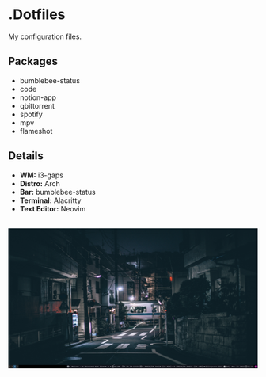 # .Dotfiles
My configuration files.

## Packages
<ul>
<li>bumblebee-status</li>
<li>code</li>
<li>notion-app</li>
<li>qbittorrent</li>
<li>spotify</li>
<li>mpv</li>
<li>flameshot</li>
</ul>

## Details
<ul>
<li><b>WM:</b> i3-gaps</li>
<li><b>Distro:</b> Arch</li>
<li><b>Bar:</b> bumblebee-status </li>
<li><b>Terminal:</b> Alacritty </li>
<li><b>Text Editor:</b> Neovim </li>
</ul>

<br>
<img title="Workspace" alt="workspace" src="workspace.png">
